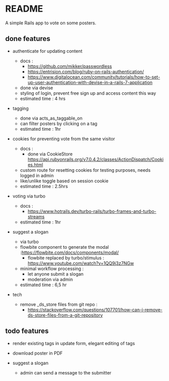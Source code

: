 # README

A simple Rails app to vote on some posters.

## done features

* authenticate for updating content
	* docs :
		* https://github.com/mikker/passwordless
		* https://entrision.com/blog/ruby-on-rails-authentication/
		* https://www.digitalocean.com/community/tutorials/how-to-set-up-user-authentication-with-devise-in-a-rails-7-application
	* done via devise
	* styling of login, prevent free sign up and access content this way
	* estimated time : 4 hrs

* tagging
	* done via acts_as_taggable_on
	* can filter posters by clicking on a tag
	* estimated time : 1hr
	
* cookies for preventing vote from the same visitor
	* docs :
		* done via CookieStore https://api.rubyonrails.org/v7.0.4.2/classes/ActionDispatch/Cookies.html
	* custom route for resetting cookies for testing purposes, needs logged in admin
	* like/unlike toggle based on session cookie
	* estimated time : 2.5hrs

* voting via turbo
	* docs :
		* https://www.hotrails.dev/turbo-rails/turbo-frames-and-turbo-streams
	* estimated time : 1hr
	
* suggest a slogan
	* via turbo
	* flowbite component to generate the modal :https://flowbite.com/docs/components/modal/
		* flowbite replaced by turbo/stimulus : https://www.youtube.com/watch?v=1QQ9j3z7NGw
	* minimal workflow processing :
		* let anyone submit a slogan
		* moderation via admin	
	* estimated time : 6,5 hr

* tech
	* remove _ds_store files from git repo :
		* https://stackoverflow.com/questions/107701/how-can-i-remove-ds-store-files-from-a-git-repository

## todo features

* render existing tags in update form, elegant editing of tags

* download poster in PDF
		
* suggest a slogan
	* admin can send a message to the submitter
